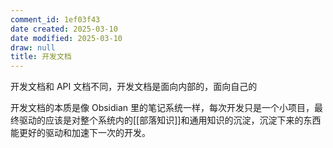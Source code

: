 ```yaml
---
comment_id: 1ef03f43
date created: 2025-03-10
date modified: 2025-03-10
draw: null
title: 开发文档
---
```

开发文档和 API 文档不同，开发文档是面向内部的，面向自己的

开发文档的本质是像 Obsidian 里的笔记系统一样，每次开发只是一个小项目，最终驱动的应该是对整个系统内的[[部落知识]]和通用知识的沉淀，沉淀下来的东西能更好的驱动和加速下一次的开发。
